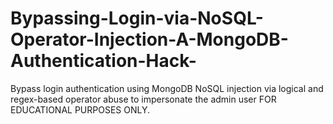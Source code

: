 # Bypassing-Login-via-NoSQL-Operator-Injection-A-MongoDB-Authentication-Hack-
Bypass login authentication using MongoDB NoSQL injection via logical and regex-based operator abuse to impersonate the admin user FOR EDUCATIONAL PURPOSES ONLY.
